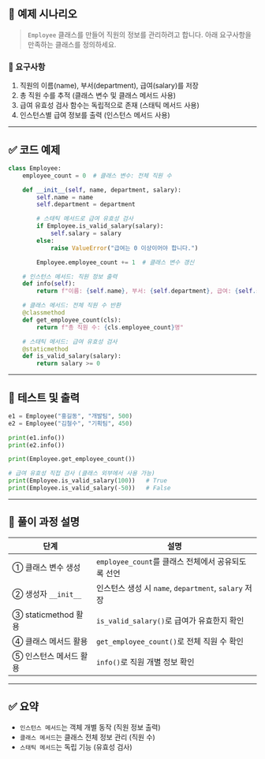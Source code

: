 ## 🎯 예제 시나리오

> `Employee` 클래스를 만들어 직원의 정보를 관리하려고 합니다.
> 아래 요구사항을 만족하는 클래스를 정의하세요.

### 🔹 요구사항

1. 직원의 이름(name), 부서(department), 급여(salary)를 저장
2. 총 직원 수를 추적 (클래스 변수 및 클래스 메서드 사용)
3. 급여 유효성 검사 함수는 독립적으로 존재 (스태틱 메서드 사용)
4. 인스턴스별 급여 정보를 출력 (인스턴스 메서드 사용)

---

## ✅ 코드 예제

```python
class Employee:
    employee_count = 0  # 클래스 변수: 전체 직원 수

    def __init__(self, name, department, salary):
        self.name = name
        self.department = department

        # 스태틱 메서드로 급여 유효성 검사
        if Employee.is_valid_salary(salary):
            self.salary = salary
        else:
            raise ValueError("급여는 0 이상이어야 합니다.")

        Employee.employee_count += 1  # 클래스 변수 갱신

    # 인스턴스 메서드: 직원 정보 출력
    def info(self):
        return f"이름: {self.name}, 부서: {self.department}, 급여: {self.salary}만원"

    # 클래스 메서드: 전체 직원 수 반환
    @classmethod
    def get_employee_count(cls):
        return f"총 직원 수: {cls.employee_count}명"

    # 스태틱 메서드: 급여 유효성 검사
    @staticmethod
    def is_valid_salary(salary):
        return salary >= 0
```

---

## 🧪 테스트 및 출력

```python
e1 = Employee("홍길동", "개발팀", 500)
e2 = Employee("김철수", "기획팀", 450)

print(e1.info())
print(e2.info())

print(Employee.get_employee_count())

# 급여 유효성 직접 검사 (클래스 외부에서 사용 가능)
print(Employee.is_valid_salary(100))   # True
print(Employee.is_valid_salary(-50))   # False
```

---

## 🧩 풀이 과정 설명

| 단계                   | 설명                                                 |
| ---------------------- | ---------------------------------------------------- |
| ① 클래스 변수 생성     | `employee_count`를 클래스 전체에서 공유되도록 선언   |
| ② 생성자 `__init__`    | 인스턴스 생성 시 `name`, `department`, `salary` 저장 |
| ③ staticmethod 활용    | `is_valid_salary()`로 급여가 유효한지 확인           |
| ④ 클래스 메서드 활용   | `get_employee_count()`로 전체 직원 수 확인           |
| ⑤ 인스턴스 메서드 활용 | `info()`로 직원 개별 정보 확인                       |

---

## ✅ 요약

- `인스턴스 메서드`는 객체 개별 동작 (직원 정보 출력)
- `클래스 메서드`는 클래스 전체 정보 관리 (직원 수)
- `스태틱 메서드`는 독립 기능 (유효성 검사)
